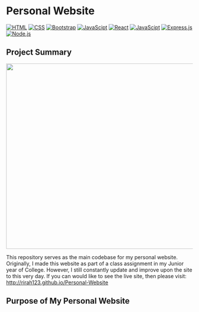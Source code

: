 # Personal Website
[![HTML](https://img.shields.io/badge/HTML-E34F26?style=for-the-badge&logo=HTML5&logoColor=white)]()
[![CSS](https://img.shields.io/badge/CSS-1572B6?style=for-the-badge&logo=CSS3&logoColor=white)]()
[![Bootstrap](https://img.shields.io/badge/Bootstrap-7952B3?style=for-the-badge&logo=bootstrap&logoColor=white)]()
[![JavaScipt](https://img.shields.io/badge/JavaScript-F7DF1E?style=for-the-badge&logo=javascript&logoColor=white)]()
[![React](https://img.shields.io/badge/React-61DAFB?style=for-the-badge&logo=react&logoColor=white)]()
[![JavaScipt](https://img.shields.io/badge/JavaScript-F7DF1E?style=for-the-badge&logo=javascript&logoColor=white)]()
[![Express.js](https://img.shields.io/badge/Express.js-000000?style=for-the-badge&logo=express&logoColor=white)]()
[![Node.js](https://img.shields.io/badge/Node.js-339933?style=for-the-badge&logo=node.js&logoColor=white)]()

## Project Summary

<p align="center">
  <img src="./src/Assets/images/personal-site.gif" width="1000" height="500">
</p>

This repository serves as the main codebase for my personal website. Originally, I made this website as part of a class assignment in my Junior year of College. However, I still constantly update and improve upon the site to this very day. If you can would like to see the live site, then please visit:
http://rirah123.github.io/Personal-Website

## Purpose of My Personal Website

